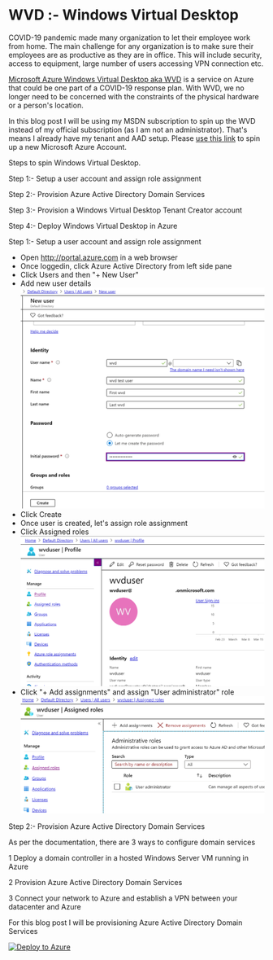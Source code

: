 # WVD :- Windows Virtual Desktop

COVID-19 pandemic made many organization to let their employee work from home. The main challenge for any organization is to make sure their employees are as productive as they are in office. This will include security, access to equipment, large number of users accessing VPN connection etc.

[Microsoft Azure Windows Virtual Desktop aka WVD](https://azure.microsoft.com/en-us/services/virtual-desktop/) is a service on Azure that could be one part of a COVID-19 response plan. With WVD, we no longer need to be concerned with the constraints of the physical hardware or a person's location.

In this blog post I will be using my MSDN subscription to spin up the WVD instead of my official subscription (as I am not an administrator). That's means I already have my tenant and AAD setup. Please [use this link](https://azure.microsoft.com/en-us/free/) to spin up a new Microsoft Azure Account. 

Steps to spin Windows Virtual Desktop. 

Step 1:- Setup a user account and assign role assignment

Step 2:- Provision Azure Active Directory Domain Services

Step 3:- Provision a Windows Virtual Desktop Tenant Creator account

Step 4:- Deploy Windows Virtual Desktop in Azure


Step 1:- Setup a user account and assign role assignment

* Open http://portal.azure.com in a web browser
* Once loggedin, click Azure Active Directory from left side pane
* Click Users and then "+ New User"
* Add new user details
![Add New User](Images/2-0.png)  
* Click Create
* Once user is created, let's assign role assignment 
* Click Assigned roles
 ![Assign Role](Images/2.png)
 * Click "+ Add assignments" and assign "User administrator" role
 ![Assigned Role](Images/3.png)


Step 2:- Provision Azure Active Directory Domain Services

As per the documentation, there are 3 ways to configure domain services

 1 Deploy a domain controller in a hosted Windows Server VM running in Azure

 2 Provision Azure Active Directory Domain Services 
   
 3 Connect your network to Azure and establish a VPN between your datacenter and Azure

For this blog post I will be provisioning Azure Active Directory Domain Services

[![Deploy to Azure](https://azurecomcdn.azureedge.net/mediahandler/acomblog/media/Default/blog/deploybutton.png)](https://portal.azure.com/#create/Microsoft.Template/uri/https://github.com/rawatsudhir1/WVD/blob/master/Deploy_Microsoft_DomainServices/template.json)



